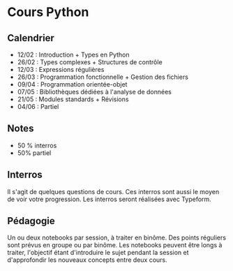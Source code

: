# Cours Python

## Calendrier

- 12/02 : Introduction + Types en Python
- 26/02 : Types complexes + Structures de contrôle
- 12/03 : Expressions régulières
- 26/03 : Programmation fonctionnelle + Gestion des fichiers
- 09/04 : Programmation orientée-objet
- 07/05 : Bibliothèques dédiées à l'analyse de données
- 21/05 : Modules standards + Révisions
- 04/06 : Partiel

## Notes

- 50 % interros
- 50% partiel

## Interros

Il s'agit de quelques questions de cours. Ces interros sont aussi le moyen de voir votre progression. Les interros seront réalisées avec Typeform. 

## Pédagogie

Un ou deux notebooks par session, à traiter en binôme. Des points réguliers sont prévus en groupe ou par binôme. Les notebooks peuvent être longs à traiter, l'objectif étant d'introduire le sujet pendant la session et d'approfondir les nouveaux concepts entre deux cours. 